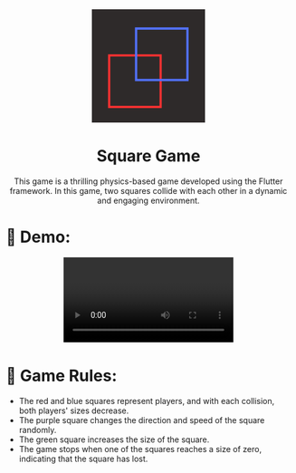 <div align="center">

  <img src="screenshots/logo.png" alt="logo" width="200" height="auto" />
  <h1>Square Game</h1>
<p>
This game is a thrilling physics-based game developed using the Flutter framework. In this game, two squares collide with each other in a dynamic and engaging environment.</p>

</div>

# :star2: Demo:

<div align="center"> 
<video src="screenshots/demo.mp4"></video>

</div>

# :star2: Game Rules:
- The red and blue squares represent players, and with each collision, both players' sizes decrease.
- The purple square changes the direction and speed of the square randomly.
- The green square increases the size of the square.
- The game stops when one of the squares reaches a size of zero, indicating that the square has lost.














